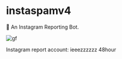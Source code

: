 # instaspamv4
🤖 An Instagram Reporting Bot.


![gf](https://raw.githubusercontent.com/tarik0/instaspamv4/master/ezgif.com-video-to-gif.gif)

Instagram report 
account: ieeezzzzzz 
48hour
